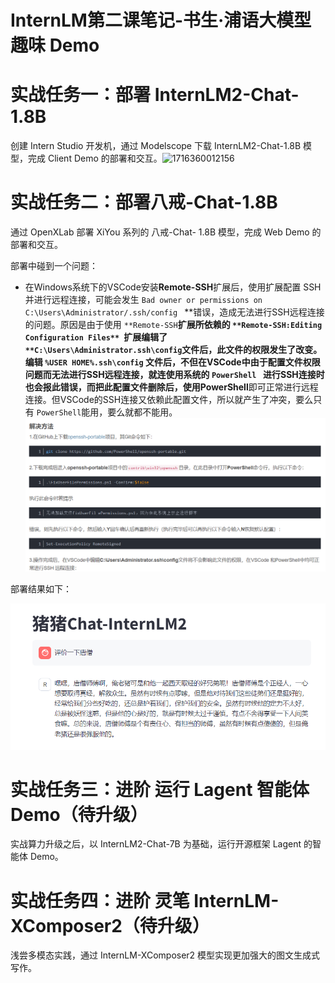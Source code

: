 # InternLM第二课笔记-书生·浦语大模型趣味 Demo

# 实战任务一：部署 InternLM2-Chat-1.8B

创建 Intern Studio 开发机，通过 Modelscope 下载 InternLM2-Chat-1.8B 模型，完成 Client Demo 的部署和交互。![1716360012156](https://file+.vscode-resource.vscode-cdn.net/d%3A/Project/InternLM/image/lesson2/1716360012156.png)

# 实战任务二：部署八戒-Chat-1.8B

通过 OpenXLab 部署 XiYou 系列的 八戒-Chat- 1.8B 模型，完成 Web Demo 的部署和交互。

部署中碰到一个问题：

* 在Windows系统下的VSCode安装**Remote-SSH**扩展后，使用扩展配置 SSH并进行远程连接，可能会发生 `Bad owner or permissions on C:\Users\Administrator/.ssh/config ` **错误，造成无法进行SSH远程连接的问题。原因是由于使用 `**Remote-SSH`**扩展所依赖的 `**Remote-SSH:Editing Configuration Files** `扩展编辑了 `**C:\Users\Administrator.ssh\config`**文件后，此文件的权限发生了改变。编辑 `%USER HOME%.ssh\config` 文件后，不但在VSCode中由于配置文件权限问题而无法进行SSH远程连接，就连使用系统的 `PowerShell `  进行SSH连接时也会报此错误，而把此配置文件删除后，使用**PowerShell**即可正常进行远程连接。但VSCode的SSH连接又依赖此配置文件，所以就产生了冲突，要么只有 `PowerShell`能用，要么就都不能用。
  ![1716363757672](image/lesson2/1716363757672.png)

部署结果如下：

![1716363556149](image/lesson2/1716363556149.png)

# 实战任务三：进阶 运行 Lagent 智能体 Demo（待升级）

实战算力升级之后，以 InternLM2-Chat-7B 为基础，运行开源框架 Lagent 的智能体 Demo。

# 实战任务四：进阶 灵笔 InternLM-XComposer2（待升级）

浅尝多模态实践，通过 InternLM-XComposer2 模型实现更加强大的图文生成式写作。
